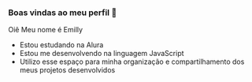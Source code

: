 ### Boas vindas ao meu perfil 💙

Oiê 
Meu nome é Emilly 

- Estou estudando na Alura
- Estou me desenvolvendo na linguagem JavaScript
- Utilizo esse espaço para minha organização e compartilhamento dos meus projetos desenvolvidos
